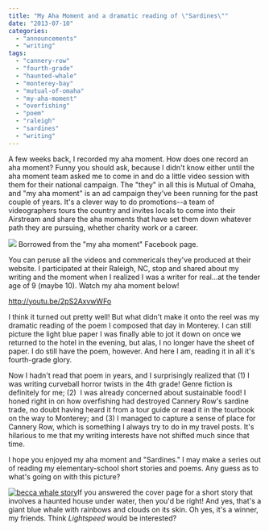 ```yaml
---
title: "My Aha Moment and a dramatic reading of \"Sardines\""
date: "2013-07-10"
categories:
  - "announcements"
  - "writing"
tags:
  - "cannery-row"
  - "fourth-grade"
  - "haunted-whale"
  - "monterey-bay"
  - "mutual-of-omaha"
  - "my-aha-moment"
  - "overfishing"
  - "poem"
  - "raleigh"
  - "sardines"
  - "writing"
---
```


A few weeks back, I recorded my aha moment. How does one record an aha moment? Funny you should ask, because I didn't know either until the aha moment team asked me to come in and do a little video session with them for their national campaign. The "they" in all this is Mutual of Omaha, and "my aha moment" is an ad campaign they've been running for the past couple of years. It's a clever way to do promotions--a team of videographers tours the country and invites locals to come into their Airstream and share the aha moments that have set them down whatever path they are pursuing, whether charity work or a career.




<div class="caption">

![](https://fbcdn-sphotos-b-a.akamaihd.net/hphotos-ak-ash4/1043883_10151526693518553_1192001110_n.png) Borrowed from the "my aha moment" Facebook page.</div>


You can peruse all the videos and commericals they've produced at their website. I participated at their Raleigh, NC, stop and shared about my writing and the moment when I realized I was a writer for real...at the tender age of 9 (maybe 10). Watch my aha moment below!

http://youtu.be/2pS2AxvwWFo

I think it turned out pretty well! But what didn't make it onto the reel was my dramatic reading of the poem I composed that day in Monterey. I can still picture the light blue paper I was finally able to jot it down on once we returned to the hotel in the evening, but alas, I no longer have the sheet of paper. I do still have the poem, however. And here I am, reading it in all it's fourth-grade glory.

Now I hadn't read that poem in years, and I surprisingly realized that (1) I was writing curveball horror twists in the 4th grade! Genre fiction is definitely for me; (2)  I was already concerned about sustainable food! I honed right in on how overfishing had destroyed Cannery Row's sardine trade, no doubt having heard it from a tour guide or read it in the tourbook on the way to Monterey; and (3) I managed to capture a sense of place for Cannery Row, which is something I always try to do in my travel posts. It's hilarious to me that my writing interests have not shifted much since that time.

I hope you enjoyed my aha moment and "Sardines." I may make a series out of reading my elementary-school short stories and poems. Any guess as to what's going on with this picture?

[![becca whale story](http://www.rebeccagomezfarrell.com/wp-content/uploads/2013/07/becca-whale-story-500x375.jpg)](http://www.rebeccagomezfarrell.com/?attachment_id=6564)If you answered the cover page for a short story that involves a haunted house under water, then you'd be right! And yes, that's a giant blue whale with rainbows and clouds on its skin. Oh yes, it's a winner, my friends. Think _Lightspeed_ would be interested?
